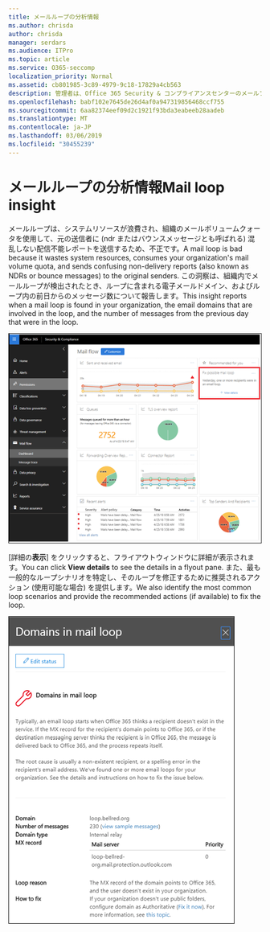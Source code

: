 ```yaml
---
title: メールループの分析情報
ms.author: chrisda
author: chrisda
manager: serdars
ms.audience: ITPro
ms.topic: article
ms.service: O365-seccomp
localization_priority: Normal
ms.assetid: cb801985-3c89-4979-9c18-17829a4cb563
description: 管理者は、Office 365 Security & コンプライアンスセンターのメールフローダッシュボードにあるメールループの洞察について知ることができます。
ms.openlocfilehash: babf102e7645de26d4af0a947319856468ccf755
ms.sourcegitcommit: 6aa82374eef09d2c1921f93bda3eabeeb28aadeb
ms.translationtype: MT
ms.contentlocale: ja-JP
ms.lasthandoff: 03/06/2019
ms.locfileid: "30455239"
---
```

# <a name="mail-loop-insight"></a><span data-ttu-id="f83c9-103">メールループの分析情報</span><span class="sxs-lookup"><span data-stu-id="f83c9-103">Mail loop insight</span></span>

<span data-ttu-id="f83c9-104">メールループは、システムリソースが浪費され、組織のメールボリュームクォータを使用して、元の送信者に (ndr またはバウンスメッセージとも呼ばれる) 混乱しない配信不能レポートを送信するため、不正です。</span><span class="sxs-lookup"><span data-stu-id="f83c9-104">A mail loop is bad because it wastes system resources, consumes your organization's mail volume quota, and sends confusing non-delivery reports (also known as NDRs or bounce messages) to the original senders.</span></span> <span data-ttu-id="f83c9-105">この洞察は、組織内でメールループが検出されたとき、ループに含まれる電子メールドメイン、およびループ内の前日からのメッセージ数について報告します。</span><span class="sxs-lookup"><span data-stu-id="f83c9-105">This insight reports when a mail loop is found in your organization, the email domains that are involved in the loop, and the number of messages from the previous day that were in the loop.</span></span>

![Office 365 Security & コンプライアンスセンターのメールフローダッシュボードにあるメールループの分析情報](media/c3f707cb-4c89-4e88-989c-81ce1d1d6b99.png)

<span data-ttu-id="f83c9-107">[詳細の**表示**] をクリックすると、フライアウトウィンドウに詳細が表示されます。</span><span class="sxs-lookup"><span data-stu-id="f83c9-107">You can click **View details** to see the details in a flyout pane.</span></span> <span data-ttu-id="f83c9-108">また、最も一般的なループシナリオを特定し、そのループを修正するために推奨されるアクション (使用可能な場合) を提供します。</span><span class="sxs-lookup"><span data-stu-id="f83c9-108">We also identify the most common loop scenarios and provide the recommended actions (if available) to fix the loop.</span></span>

![メールフローダッシュボードの [詳細を表示] ループをクリックした後のフライアウトウィンドウ](media/f7e21300-c62f-41ec-853f-4a2775cd8aa7.png)
